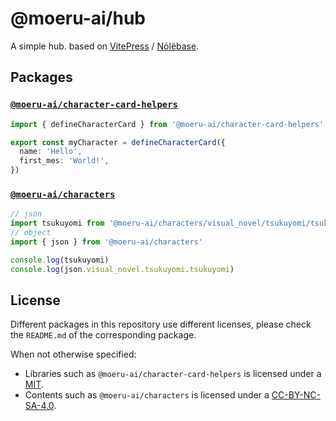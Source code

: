 # @moeru-ai/hub

A simple hub. based on [VitePress](https://github.com/vuejs/vitepress) / [Nólëbase](https://github.com/nolebase/integrations).

## Packages

### [`@moeru-ai/character-card-helpers`](/packages/character-card-helpers/)

```ts
import { defineCharacterCard } from '@moeru-ai/character-card-helpers'

export const myCharacter = defineCharacterCard({
  name: 'Hello',
  first_mes: 'World!',
})
```

### [`@moeru-ai/characters`](/packages/characters/)

```ts
// json
import tsukuyomi from '@moeru-ai/characters/visual_novel/tsukuyomi/tsukuyomi.json' assert { type: 'json' }
// object
import { json } from '@moeru-ai/characters'

console.log(tsukuyomi)
console.log(json.visual_novel.tsukuyomi.tsukuyomi)
```

## License

Different packages in this repository use different licenses, please check the `README.md` of the corresponding package.

When not otherwise specified:

- Libraries such as `@moeru-ai/character-card-helpers` is licensed under a [MIT](LICENSE-MIT).
- Contents such as `@moeru-ai/characters` is licensed under a [CC-BY-NC-SA-4.0](LICENSE-CC-BY-NC-SA).
